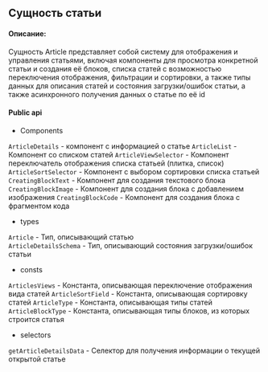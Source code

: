 ## Сущность статьи

#### Описание:

Сущность Article представляет собой систему для отображения и управления статьями, включая компоненты для просмотра конкретной статьи и создания её блоков, списка статей с возможностью переключения отображения, фильтрации и сортировки, а также типы данных для описания статей и состояния загрузки/ошибок статьи, а также асинхронного получения данных о статье по её id

#### Public api

- Components

`ArticleDetails` - компонент с информацией о статье
`ArticleList` -  Компонент со списком статей
`ArticleViewSelector` - Компонент переключатель отображения списка статьей (плитка, список)
`ArticleSortSelector` - Компонент с выбором сортировки списка статьей
`CreatingBlockText` - Компонент для создания текстового блока
`CreatingBlockImage` - Компонент для создания блока с добавлением изображения
`CreatingBlockCode` - Компонент для создания блока с фрагментом кода

- types

`Article` - Тип, описывающий статью   
`ArticleDetailsSchema` - Тип, описывающий состояния загрузки/ошибок статьи

- consts

`ArticlesViews` - Константа, описывающая переключение отображения вида статей
`ArticleSortField` -  Константа, описывающая сортировку статей
`ArticleType` -  Константа, описывающая типы статей
`ArticleBlockType` -  Константа, описывающая типы блоков, из которых строится статья

- selectors

`getArticleDetailsData` - Селектор для получения информации о текущей открытой статье